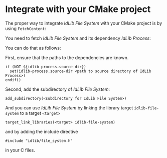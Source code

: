# Integrate with your CMake project
The proper way to integrate *IdLib File System* with your CMake project is by using `FetchContent`:

You need to fetch *IdLib File System* and its dependency *IdLib Process*:

You can do that as follows:

First, ensure that the paths to the dependencies are known.
```
if (NOT ${idlib-process.source-dir})
  set(idlib-process.source-dir <path to source directory of IdLib Process>)
endif()
```

Second, add the subdirectory of *IdLib File System*:
```
add_subdirectory(<subdirectory for IdLib File System>)
```

And you can use *IdLib File System* by linking the library target `idlib-file-system` to a target `<target>`
```
target_link_libraries(<target> idlib-file-system)
```
and by adding the include directive  
```
#include "idlib/file_system.h"
```
in your C files.
